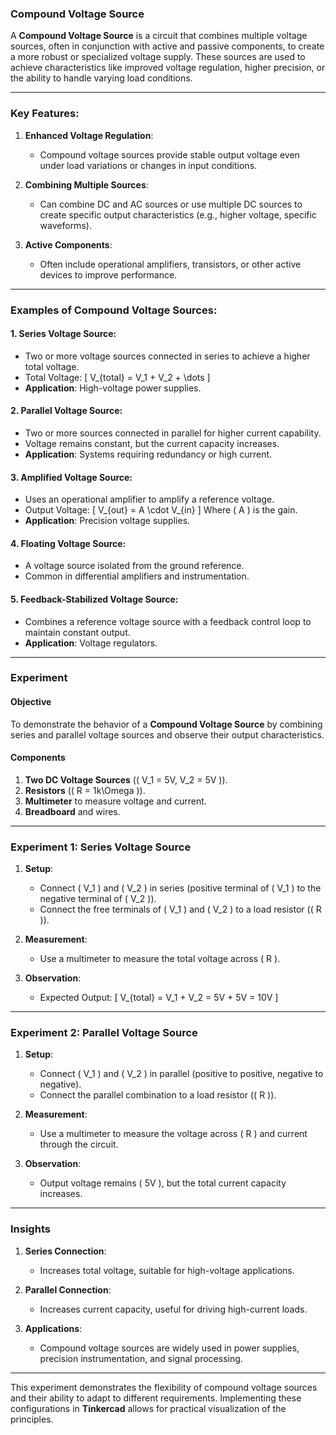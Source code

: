 ### **Compound Voltage Source**

A **Compound Voltage Source** is a circuit that combines multiple voltage sources, often in conjunction with active and passive components, to create a more robust or specialized voltage supply. These sources are used to achieve characteristics like improved voltage regulation, higher precision, or the ability to handle varying load conditions.

---

### **Key Features**:

1. **Enhanced Voltage Regulation**:
   - Compound voltage sources provide stable output voltage even under load variations or changes in input conditions.

2. **Combining Multiple Sources**:
   - Can combine DC and AC sources or use multiple DC sources to create specific output characteristics (e.g., higher voltage, specific waveforms).

3. **Active Components**:
   - Often include operational amplifiers, transistors, or other active devices to improve performance.

---

### **Examples of Compound Voltage Sources**:

#### **1. Series Voltage Source**:
   - Two or more voltage sources connected in series to achieve a higher total voltage.
   - Total Voltage:
     \[
     V_{total} = V_1 + V_2 + \dots
     \]
   - **Application**: High-voltage power supplies.

#### **2. Parallel Voltage Source**:
   - Two or more sources connected in parallel for higher current capability.
   - Voltage remains constant, but the current capacity increases.
   - **Application**: Systems requiring redundancy or high current.

#### **3. Amplified Voltage Source**:
   - Uses an operational amplifier to amplify a reference voltage.
   - Output Voltage:
     \[
     V_{out} = A \cdot V_{in}
     \]
     Where \( A \) is the gain.
   - **Application**: Precision voltage supplies.

#### **4. Floating Voltage Source**:
   - A voltage source isolated from the ground reference.
   - Common in differential amplifiers and instrumentation.

#### **5. Feedback-Stabilized Voltage Source**:
   - Combines a reference voltage source with a feedback control loop to maintain constant output.
   - **Application**: Voltage regulators.

---

### Experiment

#### Objective
To demonstrate the behavior of a **Compound Voltage Source** by combining series and parallel voltage sources and observe their output characteristics.

#### Components
1. **Two DC Voltage Sources** (\( V_1 = 5V, V_2 = 5V \)).
2. **Resistors** (\( R = 1k\Omega \)).
3. **Multimeter** to measure voltage and current.
4. **Breadboard** and wires.

---

### **Experiment 1: Series Voltage Source**

1. **Setup**:
   - Connect \( V_1 \) and \( V_2 \) in series (positive terminal of \( V_1 \) to the negative terminal of \( V_2 \)).
   - Connect the free terminals of \( V_1 \) and \( V_2 \) to a load resistor (\( R \)).

2. **Measurement**:
   - Use a multimeter to measure the total voltage across \( R \).

3. **Observation**:
   - Expected Output:
     \[
     V_{total} = V_1 + V_2 = 5V + 5V = 10V
     \]

---

### **Experiment 2: Parallel Voltage Source**

1. **Setup**:
   - Connect \( V_1 \) and \( V_2 \) in parallel (positive to positive, negative to negative).
   - Connect the parallel combination to a load resistor (\( R \)).

2. **Measurement**:
   - Use a multimeter to measure the voltage across \( R \) and current through the circuit.

3. **Observation**:
   - Output voltage remains \( 5V \), but the total current capacity increases.

---

### Insights

1. **Series Connection**:
   - Increases total voltage, suitable for high-voltage applications.

2. **Parallel Connection**:
   - Increases current capacity, useful for driving high-current loads.

3. **Applications**:
   - Compound voltage sources are widely used in power supplies, precision instrumentation, and signal processing.

---

This experiment demonstrates the flexibility of compound voltage sources and their ability to adapt to different requirements. Implementing these configurations in **Tinkercad** allows for practical visualization of the principles.
